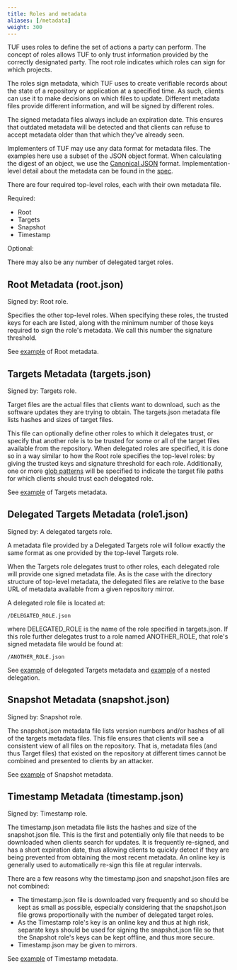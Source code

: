 ```yaml
---
title: Roles and metadata
aliases: [/metadata]
weight: 300
---
```


TUF uses roles to define the set of actions a party can perform. The concept of
roles allows TUF to only trust information provided by the correctly designated
party. The root role indicates which roles can sign for which projects.

The roles sign metadata, which TUF uses to create verifiable records about the
state of a repository or application at a specified time. As such, clients can
use it to make decisions on which files to update. Different metadata files
provide different information, and will be signed by different roles.

The signed metadata files always include an expiration date. This ensures that
outdated metadata will be detected and that clients can refuse to accept
metadata older than that which they've already seen.

Implementers of TUF may use any data format for metadata files. The examples
here use a subset of the JSON object format. When calculating the digest of an
object, we use the [Canonical JSON](http://wiki.laptop.org/go/Canonical_JSON)
format. Implementation-level detail about the metadata can be found in the
[spec](https://github.com/theupdateframework/specification/blob/master/tuf-spec.md).

There are four required top-level roles, each with their own metadata file.

Required:

- Root
- Targets
- Snapshot
- Timestamp

Optional:

There may also be any number of delegated target roles.

## Root Metadata (root.json)

Signed by: Root role.

Specifies the other top-level roles. When specifying these roles, the trusted
keys for each are listed, along with the minimum number of those keys required
to sign the role's metadata. We call this number the signature threshold.

See
[example](https://raw.githubusercontent.com/theupdateframework/tuf/develop/tests/repository_data/repository/metadata/root.json)
of Root metadata.

## Targets Metadata (targets.json)

Signed by: Targets role.

Target files are the actual files that clients want to download, such as the
software updates they are trying to obtain. The targets.json metadata file lists
hashes and sizes of target files.

This file can optionally define other roles to which it delegates trust, or
specify that another role is to be trusted for some or all of the target files
available from the repository. When delegated roles are specified, it is done so
in a way similar to how the Root role specifies the top-level roles: by giving
the trusted keys and signature threshold for each role. Additionally, one or
more [glob patterns](<https://en.wikipedia.org/wiki/Glob_(programming)>) will be
specified to indicate the target file paths for which clients should trust each
delegated role.

See
[example](https://raw.githubusercontent.com/theupdateframework/tuf/develop/tests/repository_data/repository/metadata/targets.json)
of Targets metadata.

## Delegated Targets Metadata (role1.json)

Signed by: A delegated targets role.

A metadata file provided by a Delegated Targets role will follow exactly the
same format as one provided by the top-level Targets role.

When the Targets role delegates trust to other roles, each delegated role will
provide one signed metadata file. As is the case with the directory structure of
top-level metadata, the delegated files are relative to the base URL of metadata
available from a given repository mirror.

A delegated role file is located at:

`/DELEGATED_ROLE.json`

where DELEGATED_ROLE is the name of the role specified in targets.json. If this
role further delegates trust to a role named ANOTHER_ROLE, that role's signed
metadata file would be found at:

`/ANOTHER_ROLE.json`

See
[example](https://raw.githubusercontent.com/theupdateframework/tuf/develop/tests/repository_data/repository/metadata/role1.json)
of delegated Targets metadata and
[example](https://raw.githubusercontent.com/theupdateframework/tuf/develop/tests/repository_data/repository/metadata/role2.json)
of a nested delegation.

## Snapshot Metadata (snapshot.json)

Signed by: Snapshot role.

The snapshot.json metadata file lists version numbers and/or hashes of all of
the targets metadata files. This file ensures that clients will see a consistent
view of all files on the repository. That is, metadata files (and thus Target
files) that existed on the repository at different times cannot be combined and
presented to clients by an attacker.

​See
[example](https://raw.githubusercontent.com/theupdateframework/tuf/develop/tests/repository_data/repository/metadata/snapshot.json)
of Snapshot metadata.

## Timestamp Metadata (timestamp.json)

Signed by: Timestamp role.

The timestamp.json metadata file lists the hashes and size of the snapshot.json
file. This is the first and potentially only file that needs to be downloaded
when clients search for updates. It is frequently re-signed, and has a short
expiration date, thus allowing clients to quickly detect if they are being
prevented from obtaining the most recent metadata. An online key is generally
used to automatically re-sign this file at regular intervals.

There are a few reasons why the timestamp.json and snapshot.json files are not
combined:

- The timestamp.json file is downloaded very frequently and so should be kept as
  small as possible, especially considering that the snapshot.json file grows
  proportionally with the number of delegated target roles.
- As the Timestamp role's key is an online key and thus at high risk, separate
  keys should be used for signing the snapshot.json file so that the Snapshot
  role's keys can be kept offline, and thus more secure.
- Timestamp.json may be given to mirrors.

See
[example](https://raw.githubusercontent.com/theupdateframework/tuf/develop/tests/repository_data/repository/metadata/timestamp.json)
of Timestamp metadata.
